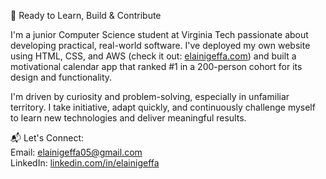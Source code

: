 🎯 Ready to Learn, Build & Contribute

I'm a junior Computer Science student at Virginia Tech passionate about developing practical, real-world software. I've deployed my own website using HTML, CSS, and AWS (check it out: [elainigeffa.com](https://elainigeffa.com)) and built a motivational calendar app that ranked #1 in a 200-person cohort for its design and functionality.

I'm driven by curiosity and problem-solving, especially in unfamiliar territory. I take initiative, adapt quickly, and continuously challenge myself to learn new technologies and deliver meaningful results.

📬 Let's Connect:  
Email: elainigeffa05@gmail.com  
LinkedIn: [linkedin.com/in/elainigeffa](https://www.linkedin.com/in/elainigeffa)


<!--
**elaini-geffa/elaini-geffa** is a ✨ _special_ ✨ repository because its `README.md` (this file) appears on your GitHub profile.

Here are some ideas to get you started:

- 🔭 I’m currently working on ...
- 🌱 I’m currently learning ...
- 👯 I’m looking to collaborate on ...
- 🤔 I’m looking for help with ...
- 💬 Ask me about ...
- 📫 How to reach me: ...
- 😄 Pronouns: ...
- ⚡ Fun fact: ...
-->
